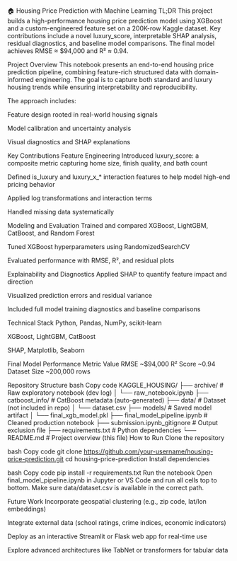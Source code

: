 🏠 Housing Price Prediction with Machine Learning
TL;DR
This project builds a high-performance housing price prediction model using XGBoost and a custom-engineered feature set on a 200K-row Kaggle dataset.
Key contributions include a novel luxury_score, interpretable SHAP analysis, residual diagnostics, and baseline model comparisons.
The final model achieves RMSE ≈ $94,000 and R² ≈ 0.94.

Project Overview
This notebook presents an end-to-end housing price prediction pipeline, combining feature-rich structured data with domain-informed engineering. The goal is to capture both standard and luxury housing trends while ensuring interpretability and reproducibility.

The approach includes:

Feature design rooted in real-world housing signals

Model calibration and uncertainty analysis

Visual diagnostics and SHAP explanations

Key Contributions
Feature Engineering
Introduced luxury_score: a composite metric capturing home size, finish quality, and bath count

Defined is_luxury and luxury_x_* interaction features to help model high-end pricing behavior

Applied log transformations and interaction terms

Handled missing data systematically

Modeling and Evaluation
Trained and compared XGBoost, LightGBM, CatBoost, and Random Forest

Tuned XGBoost hyperparameters using RandomizedSearchCV

Evaluated performance with RMSE, R², and residual plots

Explainability and Diagnostics
Applied SHAP to quantify feature impact and direction

Visualized prediction errors and residual variance

Included full model training diagnostics and baseline comparisons

Technical Stack
Python, Pandas, NumPy, scikit-learn

XGBoost, LightGBM, CatBoost

SHAP, Matplotlib, Seaborn

Final Model Performance
Metric	Value
RMSE	~$94,000
R² Score	~0.94
Dataset Size	~200,000 rows

Repository Structure
bash
Copy code
KAGGLE_HOUSING/
├── archive/                  # Raw exploratory notebook (dev log)
│   └── raw_notebook.ipynb
├── catboost_info/           # CatBoost metadata (auto-generated)
├── data/                    # Dataset (not included in repo)
│   └── dataset.csv
├── models/                  # Saved model artifact
│   └── final_xgb_model.pkl
├── final_model_pipeline.ipynb  # Cleaned production notebook
├── submission.ipynb_gitignore # Output exclusion file
├── requirements.txt         # Python dependencies
└── README.md                # Project overview (this file)
How to Run
Clone the repository

bash
Copy code
git clone https://github.com/your-username/housing-price-prediction.git
cd housing-price-prediction
Install dependencies

bash
Copy code
pip install -r requirements.txt
Run the notebook
Open final_model_pipeline.ipynb in Jupyter or VS Code and run all cells top to bottom.
Make sure data/dataset.csv is available in the correct path.

Future Work
Incorporate geospatial clustering (e.g., zip code, lat/lon embeddings)

Integrate external data (school ratings, crime indices, economic indicators)

Deploy as an interactive Streamlit or Flask web app for real-time use

Explore advanced architectures like TabNet or transformers for tabular data